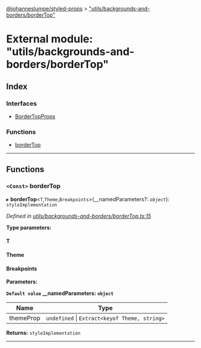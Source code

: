 [@johanneslumpe/styled-props](../README.md) > ["utils/backgrounds-and-borders/borderTop"](../modules/_utils_backgrounds_and_borders_bordertop_.md)

# External module: "utils/backgrounds-and-borders/borderTop"

## Index

### Interfaces

* [BorderTopProps](../interfaces/_utils_backgrounds_and_borders_bordertop_.bordertopprops.md)

### Functions

* [borderTop](_utils_backgrounds_and_borders_bordertop_.md#bordertop)

---

## Functions

<a id="bordertop"></a>

### `<Const>` borderTop

▸ **borderTop**<`T`,`Theme`,`Breakpoints`>(__namedParameters?: *`object`*): `styleImplementation`

*Defined in [utils/backgrounds-and-borders/borderTop.ts:15](https://github.com/johanneslumpe/styled-props/blob/8e709f1/src/utils/backgrounds-and-borders/borderTop.ts#L15)*

**Type parameters:**

#### T 
#### Theme 
#### Breakpoints 
**Parameters:**

**`Default value` __namedParameters: `object`**

| Name | Type |
| ------ | ------ |
| themeProp | `undefined` \| `Extract<keyof Theme, string>` |

**Returns:** `styleImplementation`

___

